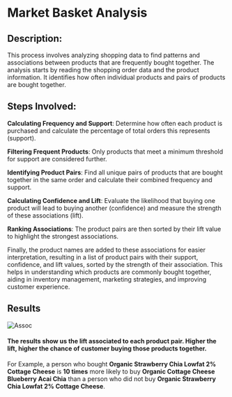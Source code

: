 
# Market Basket Analysis

## Description:
This process involves analyzing shopping data to find patterns and associations between products that are frequently bought together. The analysis starts by reading the shopping order data and the product information. It identifies how often individual products and pairs of products are bought together.

## Steps Involved:

**Calculating Frequency and Support**: Determine how often each product is purchased and calculate the percentage of total orders this represents (support).

**Filtering Frequent Products**: Only products that meet a minimum threshold for support are considered further.

**Identifying Product Pairs**: Find all unique pairs of products that are bought together in the same order and calculate their combined frequency and support.

**Calculating Confidence and Lift**: Evaluate the likelihood that buying one product will lead to buying another (confidence) and measure the strength of these associations (lift).

**Ranking Associations**: The product pairs are then sorted by their lift value to highlight the strongest associations.

Finally, the product names are added to these associations for easier interpretation, resulting in a list of product pairs with their support, confidence, and lift values, sorted by the strength of their association. This helps in understanding which products are commonly bought together, aiding in inventory management, marketing strategies, and improving customer experience.

## Results
![Assoc](https://github.com/KesavP-01/Association-Rule-Mining/assets/161378031/66308ef8-1681-40af-bdcf-810d5d4699b8)
#### The results show us the lift associated to each product pair. Higher the lift, higher the chance of customer buying those products together. 


For Example, a person who bought **Organic Strawberry Chia Lowfat 2% Cottage Cheese** is **10 times** more likely to buy **Organic Cottage Cheese Blueberry Acai Chia** than a person who did not buy **Organic Strawberry Chia Lowfat 2% Cottage Cheese**.